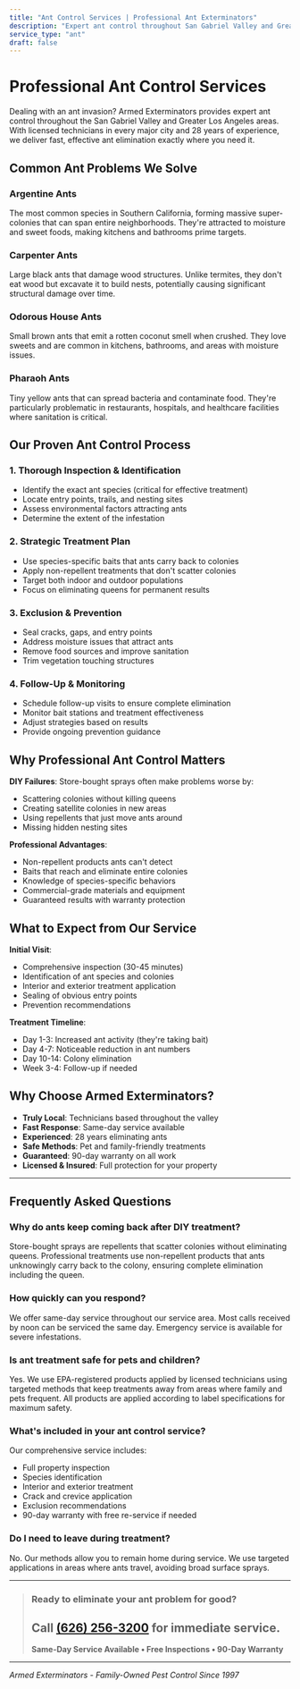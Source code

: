 ```yaml
---
title: "Ant Control Services | Professional Ant Exterminators"
description: "Expert ant control throughout San Gabriel Valley and Greater Los Angeles. Choose your city for local ant elimination services. Family-owned since 1997. Call (626) 256-3200."
service_type: "ant"
draft: false
---
```


# Professional Ant Control Services

Dealing with an ant invasion? Armed Exterminators provides expert ant control throughout the San Gabriel Valley and Greater Los Angeles areas. With licensed technicians in every major city and 28 years of experience, we deliver fast, effective ant elimination exactly where you need it.

## Common Ant Problems We Solve

### Argentine Ants
The most common species in Southern California, forming massive super-colonies that can span entire neighborhoods. They're attracted to moisture and sweet foods, making kitchens and bathrooms prime targets.

### Carpenter Ants
Large black ants that damage wood structures. Unlike termites, they don't eat wood but excavate it to build nests, potentially causing significant structural damage over time.

### Odorous House Ants
Small brown ants that emit a rotten coconut smell when crushed. They love sweets and are common in kitchens, bathrooms, and areas with moisture issues.

### Pharaoh Ants
Tiny yellow ants that can spread bacteria and contaminate food. They're particularly problematic in restaurants, hospitals, and healthcare facilities where sanitation is critical.

## Our Proven Ant Control Process

### 1. **Thorough Inspection & Identification**
- Identify the exact ant species (critical for effective treatment)
- Locate entry points, trails, and nesting sites
- Assess environmental factors attracting ants
- Determine the extent of the infestation

### 2. **Strategic Treatment Plan**
- Use species-specific baits that ants carry back to colonies
- Apply non-repellent treatments that don't scatter colonies
- Target both indoor and outdoor populations
- Focus on eliminating queens for permanent results

### 3. **Exclusion & Prevention**
- Seal cracks, gaps, and entry points
- Address moisture issues that attract ants
- Remove food sources and improve sanitation
- Trim vegetation touching structures

### 4. **Follow-Up & Monitoring**
- Schedule follow-up visits to ensure complete elimination
- Monitor bait stations and treatment effectiveness
- Adjust strategies based on results
- Provide ongoing prevention guidance

## Why Professional Ant Control Matters

**DIY Failures**: Store-bought sprays often make problems worse by:
- Scattering colonies without killing queens
- Creating satellite colonies in new areas
- Using repellents that just move ants around
- Missing hidden nesting sites

**Professional Advantages**:
- Non-repellent products ants can't detect
- Baits that reach and eliminate entire colonies
- Knowledge of species-specific behaviors
- Commercial-grade materials and equipment
- Guaranteed results with warranty protection

## What to Expect from Our Service

**Initial Visit**:
- Comprehensive inspection (30-45 minutes)
- Identification of ant species and colonies
- Interior and exterior treatment application
- Sealing of obvious entry points
- Prevention recommendations

**Treatment Timeline**:
- Day 1-3: Increased ant activity (they're taking bait)
- Day 4-7: Noticeable reduction in ant numbers
- Day 10-14: Colony elimination
- Week 3-4: Follow-up if needed

## Why Choose Armed Exterminators?

- **Truly Local**: Technicians based throughout the valley
- **Fast Response**: Same-day service available
- **Experienced**: 28 years eliminating ants
- **Safe Methods**: Pet and family-friendly treatments
- **Guaranteed**: 90-day warranty on all work
- **Licensed & Insured**: Full protection for your property

---

## Frequently Asked Questions

### Why do ants keep coming back after DIY treatment?
Store-bought sprays are repellents that scatter colonies without eliminating queens. Professional treatments use non-repellent products that ants unknowingly carry back to the colony, ensuring complete elimination including the queen.

### How quickly can you respond?
We offer same-day service throughout our service area. Most calls received by noon can be serviced the same day. Emergency service is available for severe infestations.

### Is ant treatment safe for pets and children?
Yes. We use EPA-registered products applied by licensed technicians using targeted methods that keep treatments away from areas where family and pets frequent. All products are applied according to label specifications for maximum safety.

### What's included in your ant control service?
Our comprehensive service includes:
- Full property inspection
- Species identification
- Interior and exterior treatment
- Crack and crevice application
- Exclusion recommendations
- 90-day warranty with free re-service if needed

### Do I need to leave during treatment?
No. Our methods allow you to remain home during service. We use targeted applications in areas where ants travel, avoiding broad surface sprays.

---

> ### Ready to eliminate your ant problem for good?
> ## Call [(626) 256-3200](tel:6262563200) for immediate service.
> **Same-Day Service Available • Free Inspections • 90-Day Warranty**

---

*Armed Exterminators - Family-Owned Pest Control Since 1997*
